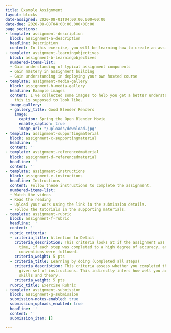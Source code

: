 ```yaml
---
title: Example Assignment
layout: blocks
date-assigned: 2020-08-01T04:00:00.000+00:00
date-due: 2020-08-08T04:00:00.000+00:00
page_sections:
- template: assignment-description
  block: assignment-a-description
  headline: Description
  content: In this exercise, you will be learning how to create an assignment.
- template: assignment-learningobjectives
  block: assignment-b-learningobjectives
  numbered-items-list:
  - Gain understanding of typical assignment components
  - Gain mastery in assignment building
  - Gain understanding in deploying your own hosted course
- template: assignment-media-gallery
  block: assignment-h-media-gallery
  headline: Example images
  content: I've collected some images to help you get a better understanding of what
    this is supposed to look like.
  image-gallery:
  - gallery_title: Good Blender Renders
    image:
      caption: Spring the Open Blender Movie
      enable_caption: true
      image_url: "/uploads/download.jpg"
- template: assignment-supportingmaterial
  block: assignment-c-supportingmaterial
  headline: ''
  content: ''
- template: assignment-referencedmaterial
  block: assignment-d-referencedmaterial
  headline: ''
  content: ''
- template: assignment-instructions
  block: assignment-e-instructions
  headline: Instructions
  content: Follow these instructions to complete the assignment.
  numbered-items-list:
  - Watch the videos
  - Read the reading
  - Upload your work using the link in the submission details.
  - Follow the tutorials in the supporting materials.
- template: assignment-rubric
  block: assignment-f-rubric
  headline: ''
  content: ''
  rubric_criteria:
  - criteria_title: Attention to Detail
    criteria_description: This criteria looks at if the assignment was submitted on
      time, if each step was completed to a high degree of accuracy, and if file naming
      conventions were followed.
    criteria_weight: 5 pts
  - criteria_title: Learning by doing (Completed all steps)
    criteria_description: This criteria assess whether you completed the assignment's
      given set of instructions. This indirectly infers how well you acquired foundational
      skills and theory.
    criteria_weight: 5 pts
  rubric_title: Exercise Rubric
- template: assignment-submission
  block: assignment-g-submission
  submission-notes-enabled: true
  submission_uploads_enabled: true
  headline: ''
  content: ''
  submission_item: []

---
```

